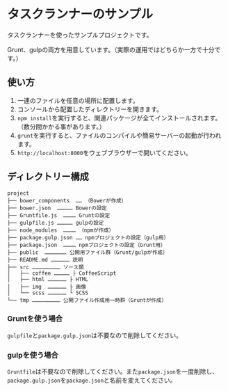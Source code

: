 # タスクランナーのサンプル

タスクランナーを使ったサンプルプロジェクトです。

Grunt、gulpの両方を用意しています。（実際の運用ではどちらか一方で十分です。）

## 使い方

1. 一連のファイルを任意の場所に配置します。
2. コンソールから配置したディレクトリーを開きます。
3. `npm install`を実行すると、関連パッケージが全てインストールされます。（数分間かかる事があります。）
4. `grunt`を実行すると、ファイルのコンパイルや簡易サーバーの起動が行われます。
5. `http://localhost:8000`をウェブブラウザーで開いてください。

## ディレクトリー構成

```
project
├── bower_components  …… （Bowerが作成）
├── bower.json  …………… Bowerの設定
├── Gruntfile.js  ………… Gruntの設定
├── gulpfile.js …………… gulpの設定
├── node_modules  ………… （npmが作成）
├── package.gulp.json …… npmプロジェクトの設定（gulp用）
├── package.json  ………… npmプロジェクトの設定（Grunt用）
├── public  ………………… 公開用ファイル群（Grunt/gulpが作成）
├── README.md ……………… 説明
├── src ……………………… ソース類
│   ├── coffee …………… ├ CoffeeScript
│   ├── html ……………… ├ HTML
│   ├── img  ……………… ├ 画像
│   └── scss ……………… └ SCSS
└── tmp ……………………… 公開ファイル作成用一時群（Gruntが作成）
```

### Gruntを使う場合

`gulpfile`と`package.gulp.json`は不要なので削除してください。

### gulpを使う場合

`Gruntfile`は不要なので削除してください。また`package.json`を一度削除し、`package.gulp.json`を`package.json`と名前を変えてください。
